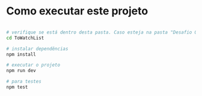 # Como executar este projeto

```bash

# verifique se está dentro desta pasta. Caso esteja na pasta "Desafio Oxeanbits":
cd ToWatchList

# instalar dependências
npm install

# executar o projeto
npm run dev

# para testes
npm test
```